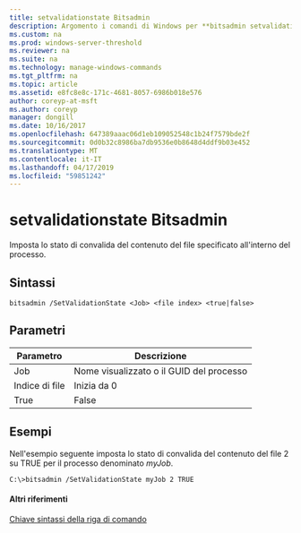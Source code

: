```yaml
---
title: setvalidationstate Bitsadmin
description: Argomento i comandi di Windows per **bitsadmin setvalidationstate** -imposta lo stato di convalida del contenuto del file specificato all'interno del processo.
ms.custom: na
ms.prod: windows-server-threshold
ms.reviewer: na
ms.suite: na
ms.technology: manage-windows-commands
ms.tgt_pltfrm: na
ms.topic: article
ms.assetid: e8fc8e8c-171c-4681-8057-6986b018e576
author: coreyp-at-msft
ms.author: coreyp
manager: dongill
ms.date: 10/16/2017
ms.openlocfilehash: 647389aaac06d1eb109052548c1b24f7579bde2f
ms.sourcegitcommit: 0d0b32c8986ba7db9536e0b8648d4ddf9b03e452
ms.translationtype: MT
ms.contentlocale: it-IT
ms.lasthandoff: 04/17/2019
ms.locfileid: "59851242"
---
```

# <a name="bitsadmin-setvalidationstate"></a>setvalidationstate Bitsadmin



Imposta lo stato di convalida del contenuto del file specificato all'interno del processo.

## <a name="syntax"></a>Sintassi

```
bitsadmin /SetValidationState <Job> <file index> <true|false> 
```

## <a name="parameters"></a>Parametri

|Parametro|Descrizione|
|---------|-----------|
|Job|Nome visualizzato o il GUID del processo|
|Indice di file|Inizia da 0|
|True|False|TRUE se il contenuto del file è valido, in caso contrario, impostato su FALSE|

## <a name="BKMK_examples"></a>Esempi

Nell'esempio seguente imposta lo stato di convalida del contenuto del file 2 su TRUE per il processo denominato *myJob*.
```
C:\>bitsadmin /SetValidationState myJob 2 TRUE 
```

#### <a name="additional-references"></a>Altri riferimenti

[Chiave sintassi della riga di comando](command-line-syntax-key.md)